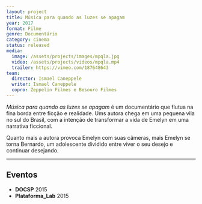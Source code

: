 ```yaml
---
layout: project
title: Música para quando as luzes se apagam
year: 2017
format: Filme
genre: Documentário
category: cinema
status: released
media:
  image: /assets/projects/images/mpqla.jpg
  video: /assets/projects/videos/mpqla.mp4
  trailer: https://vimeo.com/187648643
team:
  director: Ismael Caneppele
  writer: Ismael Caneppele
  copro: Zeppelin Filmes e Besouro Filmes
---
```


_Música para quando as luzes se apagam_ é um documentário que flutua na fina borda entre ficção e realidade. Ums autora chega em uma pequena vila no sul do Brasil, com a intenção de transformar a vida de Emelyn em uma narrativa ficcional.

Quanto mais a autora provoca Emelyn com suas câmeras, mais Emelyn se torna Bernardo, um adolescente dividido entre viver o seu desejo e continuar desejando.

---

## Eventos

* **DOCSP** 2015
* **Plataforma_Lab** 2015
